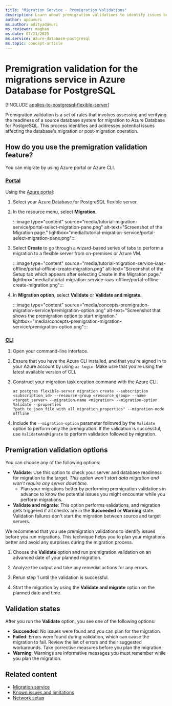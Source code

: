 ```yaml
---
title: "Migration Service - Premigration Validations"
description: Learn about premigration validations to identify issues before you run a migration to Azure Database for PostgreSQL.
author: apduvuri
ms.author: adityaduvuri
ms.reviewer: maghan
ms.date: 07/21/2025
ms.service: azure-database-postgresql
ms.topic: concept-article
---
```


# Premigration validation for the migrations service in Azure Database for PostgreSQL

[!INCLUDE [applies-to-postgresql-flexible-server](~/reusable-content/ce-skilling/azure/includes/postgresql/includes/applies-to-postgresql-flexible-server.md)]

Premigration validation is a set of rules that involves assessing and verifying the readiness of a source database system for migration to Azure Database for PostgreSQL. This process identifies and addresses potential issues affecting the database's migration or post-migration operation.

## How do you use the premigration validation feature?

You can migrate by using Azure portal or Azure CLI.

### [Portal](#tab/portal)

Using the [Azure portal](https://portal.azure.com/):

1. Select your Azure Database for PostgreSQL flexible server.

1. In the resource menu, select **Migration**.

    :::image type="content" source="media/tutorial-migration-service/portal-select-migration-pane.png" alt-text="Screenshot of the Migration page." lightbox="media/tutorial-migration-service/portal-select-migration-pane.png":::

1. Select **Create** to go through a wizard-based series of tabs to perform a migration to a flexible server from on-premises or Azure VM.

    :::image type="content" source="media/tutorial-migration-service-iaas-offline/portal-offline-create-migration.png" alt-text="Screenshot of the Setup tab which appears after selecting Create in the Migration page." lightbox="media/tutorial-migration-service-iaas-offline/portal-offline-create-migration.png":::

1. In **MIgration option**, select **Validate** or **Validate and migrate**.

    :::image type="content" source="media/concepts-premigration-migration-service/premigration-option.png" alt-text="Screenshot that shows the premigration option to start migration." lightbox="media/concepts-premigration-migration-service/premigration-option.png":::

### [CLI](#tab/cli)

1. Open your command-line interface.

1. Ensure that you have the Azure CLI installed, and that you're signed in to your Azure account by using `az login`. Make usre that you're using the latest available version of CLI.

1. Construct your migration task creation command with the Azure CLI.

    ```azurecli-interactive
    az postgres flexible-server migration create --subscription <subscription_id> --resource-group <resource_group> --name <target_server> --migration-name <migration> --migration-option Validate --properties "path_to_json_file_with_all_migration_properties" --migration-mode offline
    ```

1. Include the `--migration-option` parameter followed by the `Validate` option to perform only the premigration. If the validation is successful, use `ValidateAndMigrate` to perform validation followed by migration.

## Premigration validation options

You can choose any of the following options:

- **Validate**: Use this option to check your server and database readiness for migration to the target. *This option won't start data migration and won't require any server downtime.*
     - Plan your migrations better by performing premigration validations in advance to know the potential issues you might encounter while you perform migrations.
- **Validate and migrate**: This option performs validations, and migration gets triggered if all checks are in the **Succeeded** or **Warning** state. Validation failures don't start the migration between source and target servers.

We recommend that you use premigration validations to identify issues before you run migrations. This technique helps you to plan your migrations better and avoid any surprises during the migration process.

1. Choose the **Validate** option and run premigration validation on an advanced date of your planned migration.

1. Analyze the output and take any remedial actions for any errors.

1. Rerun step 1 until the validation is successful.

1. Start the migration by using the **Validate and migrate** option on the planned date and time.

## Validation states

After you run the **Validate** option, you see one of the following options:

- **Succeeded**: No issues were found and you can plan for the migration.
- **Failed**: Errors were found during validation, which can cause the migration to fail. Review the list of errors and their suggested workarounds. Take corrective measures before you plan the migration.
- **Warning**: Warnings are informative messages you must remember while you plan the migration.

## Related content

- [Migration service](concepts-migration-service-postgresql.md)
- [Known issues and limitations](concepts-known-issues-migration-service.md)
- [Network setup](how-to-network-setup-migration-service.md)
